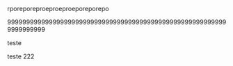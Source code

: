
rporeporeproeproeproeporeporepo


99999999999999999999999999999999999999999999999999999999999999999999



teste


teste 222 
